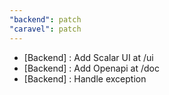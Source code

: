 ```yaml
---
"backend": patch
"caravel": patch
---
```


- [Backend] : Add Scalar UI at /ui
- [Backend] : Add Openapi at /doc
- [Backend] : Handle exception
